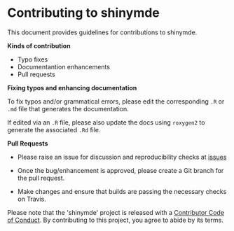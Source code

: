# Contributing to shinymde

This document provides guidelines for contributions to shinymde.

**Kinds of contribution**

* Typo fixes
* Documentantion enhancements
* Pull requests


**Fixing typos and enhancing documentation**

To fix typos and/or grammatical errors, please edit the corresponding `.R` or `.md` file that generates the documentation. 

If edited via an `.R` file, please also update the docs using `roxygen2` to generate the associated `.Rd` file.

**Pull Requests**

* Please raise an issue for discussion and reproducibility checks at [issues](https://github.com/Nelson-Gon/shinymde/issues)

* Once the bug/enhancement is approved, please create a Git branch for the pull request.

* Make changes and ensure that builds are passing the necessary checks on Travis.



Please note that the 'shinymde' project is released with a
[Contributor Code of Conduct](CODE_OF_CONDUCT.md).
By contributing to this project, you agree to abide by its terms.

